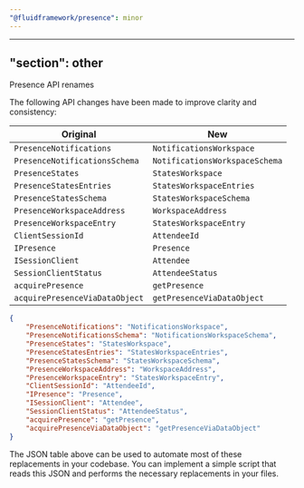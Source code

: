 ```yaml
---
"@fluidframework/presence": minor
---
```

---
"section": other
---

Presence API renames

The following API changes have been made to improve clarity and consistency:

| Original | New |
|----------|-----|
| `PresenceNotifications` | `NotificationsWorkspace` |
| `PresenceNotificationsSchema` | `NotificationsWorkspaceSchema` |
| `PresenceStates` | `StatesWorkspace` |
| `PresenceStatesEntries` | `StatesWorkspaceEntries` |
| `PresenceStatesSchema` | `StatesWorkspaceSchema` |
| `PresenceWorkspaceAddress` | `WorkspaceAddress` |
| `PresenceWorkspaceEntry` | `StatesWorkspaceEntry` |
| `ClientSessionId` | `AttendeeId` |
| `IPresence` | `Presence` |
| `ISessionClient` | `Attendee` |
| `SessionClientStatus` | `AttendeeStatus` |
| `acquirePresence` | `getPresence` |
| `acquirePresenceViaDataObject` | `getPresenceViaDataObject` |

```json
{
    "PresenceNotifications": "NotificationsWorkspace",
    "PresenceNotificationsSchema": "NotificationsWorkspaceSchema",
    "PresenceStates": "StatesWorkspace",
    "PresenceStatesEntries": "StatesWorkspaceEntries",
    "PresenceStatesSchema": "StatesWorkspaceSchema",
    "PresenceWorkspaceAddress": "WorkspaceAddress",
    "PresenceWorkspaceEntry": "StatesWorkspaceEntry",
    "ClientSessionId": "AttendeeId",
    "IPresence": "Presence",
    "ISessionClient": "Attendee",
    "SessionClientStatus": "AttendeeStatus",
    "acquirePresence": "getPresence",
    "acquirePresenceViaDataObject": "getPresenceViaDataObject"
}
```
The JSON table above can be used to automate most of these replacements in your codebase. You can implement a simple script that reads this JSON and performs the necessary replacements in your files.
